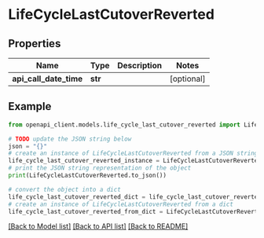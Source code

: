 # LifeCycleLastCutoverReverted


## Properties

Name | Type | Description | Notes
------------ | ------------- | ------------- | -------------
**api_call_date_time** | **str** |  | [optional] 

## Example

```python
from openapi_client.models.life_cycle_last_cutover_reverted import LifeCycleLastCutoverReverted

# TODO update the JSON string below
json = "{}"
# create an instance of LifeCycleLastCutoverReverted from a JSON string
life_cycle_last_cutover_reverted_instance = LifeCycleLastCutoverReverted.from_json(json)
# print the JSON string representation of the object
print(LifeCycleLastCutoverReverted.to_json())

# convert the object into a dict
life_cycle_last_cutover_reverted_dict = life_cycle_last_cutover_reverted_instance.to_dict()
# create an instance of LifeCycleLastCutoverReverted from a dict
life_cycle_last_cutover_reverted_from_dict = LifeCycleLastCutoverReverted.from_dict(life_cycle_last_cutover_reverted_dict)
```
[[Back to Model list]](../README.md#documentation-for-models) [[Back to API list]](../README.md#documentation-for-api-endpoints) [[Back to README]](../README.md)


